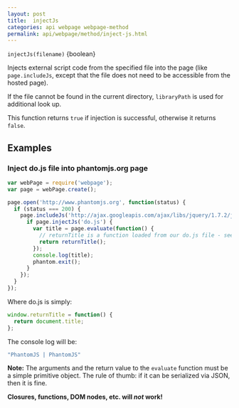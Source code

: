 ```yaml
---
layout: post
title:  injectJs
categories: api webpage webpage-method
permalink: api/webpage/method/inject-js.html
---
```


`injectJs(filename)` {boolean}

Injects external script code from the specified file into the page (like `page.includeJs`, except that the file does not need to be accessible from the hosted page).

If the file cannot be found in the current directory, `libraryPath` is used for additional look up.

This function returns `true` if injection is successful, otherwise it returns `false`.

## Examples

### Inject do.js file into phantomjs.org page

```javascript
var webPage = require('webpage');
var page = webPage.create();

page.open('http://www.phantomjs.org', function(status) {
  if (status === 200) {
    page.includeJs('http://ajax.googleapis.com/ajax/libs/jquery/1.7.2/jquery.min.js', function() {
      if page.injectJs('do.js') {
        var title = page.evaluate(function() {
          // returnTitle is a function loaded from our do.js file - see below
          return returnTitle();
        });
        console.log(title);
        phantom.exit();
      }
    });
  }
});
```

Where do.js is simply:
```javascript
window.returnTitle = function() {
  return document.title;
};
```

The console log will be:
```javascript
"PhantomJS | PhantomJS"
```


**Note:** The arguments and the return value to the `evaluate` function must be a simple primitive object. The rule of thumb: if it can be serialized via JSON, then it is fine.

**Closures, functions, DOM nodes, etc. will _not_ work!**

